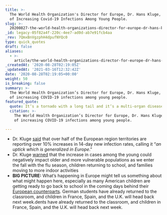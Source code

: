 ```yaml
---
title: >-
  The World Health Organization's Director for Europe, Dr. Hans Kluge, Warning
  of Increasing Covid-19 Infections Among Young People.
slug: >-
  20200827-the-world-health-organizations-director-for-europe-dr-hans-kluge-warning-of-increasing-covid-19-infections-among-young-people
_id: legacy-05f82a4f-220c-4ee7-ad0d-ab7e91fcb4aa
_rev: 7QmxBnVgzphH4dpufNYQc0
type: quick_quotes
draft: false
aliases:
  - >-
    article/the-world-health-organizations-director-for-europe-dr-hans-kluge-warning-of-increasing-covid-19-infections-among-young-people/
_createdAt: '2020-08-28T02:19:05Z'
_updatedAt: '2021-03-16T12:32:42Z'
date: '2020-08-28T02:19:05+00:00'
weight: 50
is_breaking: false
summary: >-
  The World Health Organization’s Director for Europe, Dr. Hans Kluge, warning
  of increasing COVID-19 infections among young people.
featured_quote:
  quote: It’s a tornado with a long tail and it’s a multi-organ disease.
  citation: >-
    The World Health Organization’s Director for Europe, Dr. Hans Kluge, warning
    of increasing COVID-19 infections among young people.

---
```

* Dr. Kluge [said](https://abcnews.go.com/Health/wireStory/europe-chief-coronavirus-long-lasting-tornado-72653647) that over half of the European region territories are reporting over 10% increases in 14-day new infection rates, calling it “_an uptick which is generalized in Europe_.”
* Dr. Kluge [warned](https://wtop.com/europe/2020/08/who-europe-chief-cites-coronavirus-warning-signs-ahead/) that the increase in cases among the young could negatively impact older and more vulnerable populations as we enter the fall with the flu season, children returning to school, and families moving to more indoor activities
* **BIG PICTURE:** What’s happening in Europe might tell us something about what might happen here, especially as many American children are getting ready to go back to school in the coming days behind their [European counterparts](https://apnews.com/fe75eccd704b83c8f4555719dc0d99a4). German students have already returned to the classroom, and children in France, Spain, and the U.K. will head back next week.dents have already returned to the classroom, and children in France, Spain, and the U.K. will head back next week.